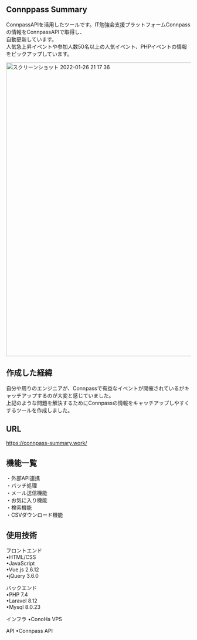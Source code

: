 ## Connppass Summary

ConnpassAPIを活用したツールです。IT勉強会支援プラットフォームConnpassの情報をConnpassAPIで取得し、  
自動更新しています。  
人気急上昇イベントや参加人数50名以上の人気イベント、PHPイベントの情報をピックアップしています。

<img width="800" alt="スクリーンショット 2022-01-26 21 17 36" src="https://user-images.githubusercontent.com/66733811/151169156-256c452a-5bcc-41a6-9940-abfa867db8ff.png">

## 作成した経緯

自分や周りのエンジニアが、Connpassで有益なイベントが開催されているがキャッチアップするのが大変と感じていました。  
上記のような問題を解決するためにConnpassの情報をキャッチアップしやすくするツールを作成しました。  


## URL
https://connpass-summary.work/  


## 機能一覧
・外部API連携  
・バッチ処理  
・メール送信機能  
・お気に入り機能  
・検索機能  
・CSVダウンロード機能

## 使用技術
フロントエンド  
•HTML/CSS  
•JavaScript  
•Vue.js 2.6.12  
•jQuery 3.6.0  

バックエンド  
•PHP 7.4  
•Laravel 8.12  
•Mysql 8.0.23  

インフラ
•ConoHa VPS

API
•Connpass API


